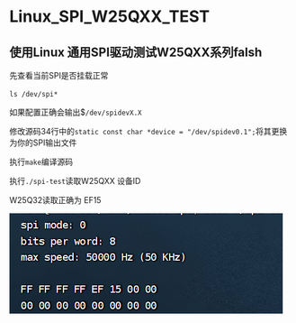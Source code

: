 # Linux_SPI_W25QXX_TEST


## 使用Linux 通用SPI驱动测试W25QXX系列falsh

先查看当前SPI是否挂载正常

`ls /dev/spi*`

如果配置正确会输出$`/dev/spidevX.X`

修改源码34行中的`static const char *device = "/dev/spidev0.1";`将其更换为你的SPI输出文件

执行`make`编译源码

执行`./spi-test`读取W25QXX 设备ID

W25Q32读取正确为 EF15

![](https://github.com/viwa-hui/Linux_SPI_W25QXX_TEST/blob/main/spi-test.png)
